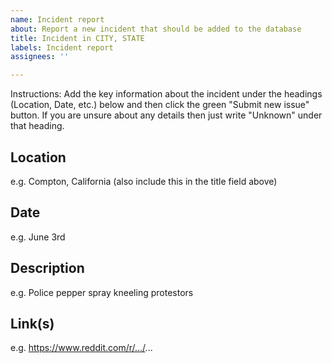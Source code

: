 ```yaml
---
name: Incident report
about: Report a new incident that should be added to the database
title: Incident in CITY, STATE
labels: Incident report
assignees: ''

---
```


Instructions: Add the key information about the incident under the headings (Location, Date, etc.) below and then click the green "Submit new issue" button. If you are unsure about any details then just write "Unknown" under that heading.

## Location

e.g. Compton, California (also include this in the title field above)

## Date

e.g. June 3rd

## Description

e.g. Police pepper spray kneeling protestors

## Link(s)

e.g. https://www.reddit.com/r/.../...
